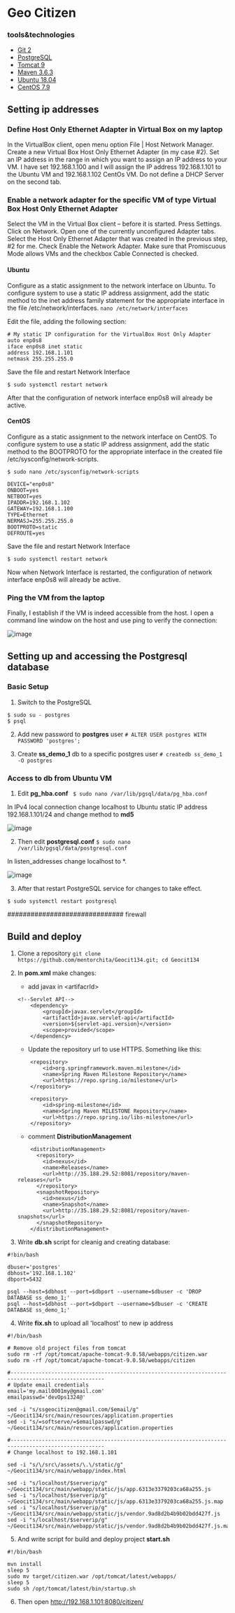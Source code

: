 # Geo Citizen


### tools&technologies


- [Git 2](https://linuxize.com/post/how-to-install-git-on-ubuntu-18-04/)
- [PostgreSQL](https://www.digitalocean.com/community/tutorials/how-to-install-and-use-postgresql-on-centos-7) 
- [Tomcat 9](https://linuxize.com/post/how-to-install-tomcat-9-on-ubuntu-18-04/)
- [Maven 3.6.3](https://linuxize.com/post/how-to-install-apache-maven-on-ubuntu-18-04/)
- [Ubuntu 18.04](https://codebots.com/docs/ubuntu-18-04-virtual-machine-setup)
- [CentOS 7.9](https://linuxhint.com/install-centos-7-virtualbox/)


## Setting ip addresses

### Define Host Only Ethernet Adapter in Virtual Box on my laptop

 In the VirtualBox client, open menu option File | Host Network Manager. Create a new Virtual Box Host Only Ethernet Adapter (in my case #2). Set an IP address in the range in which you want to assign an IP address to your VM. I have set 192.168.1.100 and I will assign the IP address 192.168.1.101 to the Ubuntu VM and 192.168.1.102 CentOs VM. Do not define a DHCP Server on the second tab.
 
### Enable a network adapter for the specific VM of type Virtual Box Host Only Ethernet Adapter  

Select the VM in the Virtual Box client – before it is started. Press Settings. Click on Network. Open one of the currently unconfigured Adapter tabs. Select the Host Only Ethernet Adapter that was created in the previous step, #2 for me. Check Enable the Network Adapter. Make sure that Promiscuous Mode allows VMs and the checkbox Cable Connected is checked.

#### Ubuntu 

Configure as a static assignment to the network interface on Ubuntu. To configure system to use a static IP address assignment, add the static method to the inet address family statement for the appropriate interface in the file /etc/network/interfaces. `nano /etc/network/interfaces`

Edit the file, adding the following section:

```
# My static IP configuration for the VirtualBox Host Only Adapter
auto enp0s8
iface enp0s8 inet static
address 192.168.1.101
netmask 255.255.255.0
```

Save the file and restart Network Interface

`$ sudo systemctl restart network`

After that the configuration of network interface enp0s8 will already be active.

#### CentOS

Configure as a static assignment to the network interface on CentOS. To configure system to use a static IP address assignment, add the static method to the BOOTPROTO for the appropriate interface in the created file /etc/sysconfig/network-scripts. 

```$ sudo nano /etc/sysconfig/network-scripts```

```
DEVICE="enp0s8"
ONBOOT=yes
NETBOOT=yes
IPADDR=192.168.1.102
GATEWAY=192.168.1.100
TYPE=Ethernet
NERMASJ=255.255.255.0
BOOTPROTO=static
DEFROUTE=yes
```

Save the file and restart Network Interface

`$ sudo systemctl restart network`

Now when Network Interface is restarted, the configuration of network interface enp0s8 will already be active.

### Ping the VM from the laptop

Finally, I establish if the VM is indeed accessible from the host. I open a command line window on the host and use ping to verify the connection:

![image](https://user-images.githubusercontent.com/71873090/153146381-d126d64a-a6fc-49f1-94a6-0419e01a722d.png)


## Setting up and accessing the Postgresql database

### Basic Setup

1. Switch to the PostgreSQL 
```
$ sudo su - postgres
$ psql
```

2. Add new password to **postgres** user
```# ALTER USER postgres WITH PASSWORD 'postgres';```

3. Create **ss_demo_1** db to a specific postgres user
```# createdb ss_demo_1 -O postgres```

### Access to db from Ubuntu VM

1.  Edit **pg_hba.conf**
``` $ sudo nano /var/lib/pgsql/data/pg_hba.conf```

In IPv4 local connection change localhost to Ubuntu static IP address 192.168.1.101/24 and change method to **md5**

![image](https://user-images.githubusercontent.com/71873090/153160998-5f3f0a55-3ff0-4b8e-9472-946778c55425.png)

2. Then edit **postgresql.conf**
``` $ sudo nano /var/lib/pgsql/data/postgresql.conf ```

In listen_addresses change localhost to *.

![image](https://user-images.githubusercontent.com/71873090/153161639-af45318b-b160-4892-a34e-5851e679b02f.png)

3. After that restart PostgreSQL service for changes to take effect.

```$ sudo systemctl restart postgresql```


##############################
firewall

## Build and deploy

1. Clone a repository `git clone https://github.com/mentorchita/Geocit134.git; cd Geocit134`
2. In **pom.xml** make changes:

    - add javax in \<artifacrId\>
    
    ```
    <!--Servlet API-->
        <dependency>
            <groupId>javax.servlet</groupId>
            <artifactId>javax.servlet-api</artifactId>
            <version>${servlet-api.version}</version>
            <scope>provided</scope>
        </dependency>
    ```
    
    - Update the repository url to use HTTPS. Something like this:

    ```
        <repository>
            <id>org.springframework.maven.milestone</id>
            <name>Spring Maven Milestone Repository</name>
            <url>https://repo.spring.io/milestone</url>
        </repository>
    ```
    
    ```
        <repository>
            <id>spring-milestone</id>
            <name>Spring Maven MILESTONE Repository</name>
            <url>https://repo.spring.io/libs-milestone</url>
        </repository>
    ```

    - comment **DistributionManagement**

    ```
        <distributionManagement>
          <repository>
            <id>nexus</id>
            <name>Releases</name>
            <url>http://35.188.29.52:8081/repository/maven-releases</url>
          </repository>
          <snapshotRepository>
            <id>nexus</id>
            <name>Snapshot</name>
            <url>http://35.188.29.52:8081/repository/maven-snapshots</url>
          </snapshotRepository>
        </distributionManagement>
    ```
  
  3. Write __db.sh__ script for cleanig and creating database:
  
  ```
  #!bin/bash

  dbuser='postgres'
  dbhost='192.168.1.102'
  dbport=5432
 
  psql --host=$dbhost --port=$dbport --username=$dbuser -c 'DROP DATABASE ss_demo_1;'
  psql --host=$dbhost --port=$dbport --username=$dbuser -c 'CREATE DATABASE ss_demo_1;'
  ```
  
  4. Write __fix.sh__ to upload all 'localhost' to new ip address 
  
  ```
  #!/bin/bash

  # Remove old project files from tomcat
  sudo rm -rf /opt/tomcat/apache-tomcat-9.0.58/webapps/citizen.war
  sudo rm -rf /opt/tomcat/apache-tomcat-9.0.58/webapps/citizen

  #----------------------------------------------------------------------------------------------------
  # Update email credentials
  email='my.mail0001my@gmail.com'
  emailpasswd='devOps1324@'

  sed -i "s/ssgeocitizen@gmail.com/$email/g" ~/Geocit134/src/main/resources/application.properties
  sed -i "s/=softserve/=$emailpasswd/g" ~/Geocit134/src/main/resources/application.properties

  #----------------------------------------------------------------------------------------------------
  # Change localhost to 192.168.1.101

  sed -i "s/\/src\/assets/\.\/static/g" ~/Geocit134/src/main/webapp/index.html

  sed -i "s/localhost/$serverip/g" ~/Geocit134/src/main/webapp/static/js/app.6313e3379203ca68a255.js
  sed -i "s/localhost/$serverip/g" ~/Geocit134/src/main/webapp/static/js/app.6313e3379203ca68a255.js.map
  sed -i "s/localhost/$serverip/g" ~/Geocit134/src/main/webapp/static/js/vendor.9ad8d2b4b9b02bdd427f.js
  sed -i "s/localhost/$serverip/g" ~/Geocit134/src/main/webapp/static/js/vendor.9ad8d2b4b9b02bdd427f.js.map
  ```
  
  5. And write script for build and deploy project __start.sh__
  
  ```
  #!/bin/bash

  mvn install
  sleep 5
  sudo mv target/citizen.war /opt/tomcat/latest/webapps/ 
  sleep 5
  sudo sh /opt/tomcat/latest/bin/startup.sh
  ```
  
  6. Then open http://192.168.1.101:8080/citizen/
